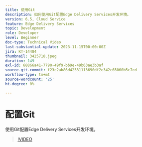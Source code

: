 ```yaml
---
title: 使用Git
description: 如何使用Git配置Edge Delivery Services开发环境。
version: 6.5, Cloud Service
feature: Edge Delivery Services
topic: Development
role: Developer
level: Beginner
doc-type: Technical Video
last-substantial-update: 2023-11-15T00:00:00Z
jira: KT-14484
thumbnail: 3425718.jpeg
duration: 149
exl-id: 68866a41-7790-49f9-bb9e-49b63ae3b3af
source-git-commit: f23c2ab86d42531113690df2e342c65060b5c7cd
workflow-type: tm+mt
source-wordcount: '25'
ht-degree: 0%

---
```


# 配置Git

使用Git配置Edge Delivery Services开发环境。

>[!VIDEO](https://video.tv.adobe.com/v/3425718/?learn=on)
